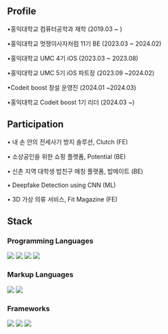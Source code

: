 ## Profile
•홍익대학교 컴퓨터공학과 재학 (2019.03 ~ )

•홍익대학교 멋쟁이사자처럼 11기 BE (2023.03 ~ 2024.02)

•홍익대학교 UMC 4기 iOS (2023.03 ~ 2023.08)

•홍익대학교 UMC 5기 iOS 파트장 (2023.09 ~2024.02)

•Codeit boost 창설 운영진 (2024.01 ~2024.03)

•홍익대학교 Codeit boost 1기 리더 (2024.03 ~)


## Participation
• 내 손 안의 전세사기 방지 솔루션, Clutch (FE)

• 소상공인을 위한 쇼핑 플랫폼, Potential (BE)

• 신촌 지역 대학생 밥친구 매칭 플랫폼, 밥메이트 (BE)

• Deepfake Detection using CNN (ML)

• 3D 가상 의류 서비스, Fit Magazine (FE)



## Stack
### Programming Languages
<img src="https://img.shields.io/badge/python-3776AB?style=for-the-badge&logo=python&logoColor=white"> <img src="https://img.shields.io/badge/c-A8B9CC?style=for-the-badge&logo=c&logoColor=white"> <img src="https://img.shields.io/badge/c++-00599C?style=for-the-badge&logo=c++&logoColor=white"> <img src="https://img.shields.io/badge/swift-F05138?style=for-the-badge&logo=swift&logoColor=white">

### Markup Languages
<img src="https://img.shields.io/badge/html-1572B6?style=for-the-badge&logo=html&logoColor=white"> <img src="https://img.shields.io/badge/css-E34F26?style=for-the-badge&logo=css&logoColor=white">

### Frameworks
<img src="https://img.shields.io/badge/django-092E20?style=for-the-badge&logo=django&logoColor=white"> <img src="https://img.shields.io/badge/uikit-2396F3?style=for-the-badge&logo=uikit&logoColor=white"> <img src="https://img.shields.io/badge/tensorflow-FF6F00?style=for-the-badge&logo=tensorflow&logoColor=white">

